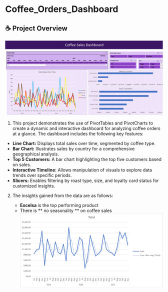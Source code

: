 # Coffee_Orders_Dashboard

## :coffee: Project Overview  
![Coffee_Orders_Dashboard](images/Coffee_Orders_Dashboard.png)
1. This project demonstrates the use of PivotTables and PivotCharts to create a dynamic and interactive dashboard for analyzing coffee orders at a glance. The dashboard includes the following key features:

- **Line Chart:** Displays total sales over time, segmented by coffee type.
- **Bar Chart:** Illustrates sales by country for a comprehensive geographical analysis.
- **Top 5 Customers:** A bar chart highlighting the top five customers based on sales.
- **Interactive Timeline:** Allows manipulation of visuals to explore data trends over specific periods.
- **Slicers:** Enables filtering by roast type, size, and loyalty card status for customized insights.
  
2. The insights gained from the data are as follows:

   
   - **Excelsa** is the top performing product 
   - There is ** no seasonality ** on coffee sales
     ![Coffee_Orders_Dashboard](images/coffee_seasonality.png)
